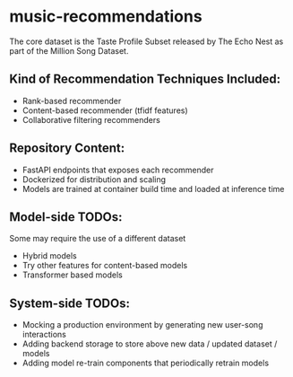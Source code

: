 # music-recommendations

The core dataset is the Taste Profile Subset released by The Echo Nest as part of the Million Song
Dataset.

## Kind of Recommendation Techniques Included:

- Rank-based recommender
- Content-based recommender (tfidf features)
- Collaborative filtering recommenders

## Repository Content:

- FastAPI endpoints that exposes each recommender
- Dockerized for distribution and scaling
- Models are trained at container build time and loaded at inference time

## Model-side TODOs:

Some may require the use of a different dataset

- Hybrid models
- Try other features for content-based models
- Transformer based models

## System-side TODOs:

- Mocking a production environment by generating new user-song interactions
- Adding backend storage to store above new data / updated dataset / models
- Adding model re-train components that periodically retrain models

